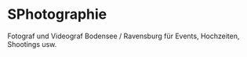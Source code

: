 # SPhotographie
Fotograf und Videograf Bodensee / Ravensburg für Events, Hochzeiten, Shootings usw.
